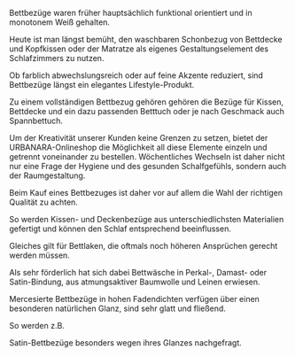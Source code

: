 Bettbezüge waren früher hauptsächlich funktional orientiert und in monotonem Weiß gehalten.

Heute ist man längst bemüht, den waschbaren Schonbezug von Bettdecke und Kopfkissen oder der Matratze als eigenes Gestaltungselement des Schlafzimmers zu nutzen.

Ob farblich abwechslungsreich oder auf feine Akzente reduziert, sind Bettbezüge längst ein elegantes Lifestyle-Produkt.

Zu einem vollständigen Bettbezug gehören gehören die Bezüge für Kissen, Bettdecke und ein dazu passenden Betttuch oder je nach Geschmack auch Spannbettuch.

Um der Kreativität unserer Kunden keine Grenzen zu setzen, bietet der URBANARA-Onlineshop die Möglichkeit all diese Elemente einzeln und getrennt voneinander zu bestellen.
Wöchentliches Wechseln ist daher nicht nur eine Frage der Hygiene und des gesunden Schalfgefühls, sondern auch der Raumgestaltung.

Beim Kauf eines Bettbezuges ist daher vor auf allem die Wahl der richtigen Qualität zu achten.

So werden Kissen- und Deckenbezüge aus unterschiedlichsten Materialien gefertigt und können den Schlaf entsprechend beeinflussen.

Gleiches gilt für Bettlaken, die oftmals noch höheren Ansprüchen gerecht werden müssen.

Als sehr förderlich hat sich dabei Bettwäsche in Perkal-, Damast- oder Satin-Bindung, aus atmungsaktiver Baumwolle und Leinen erwiesen.

Mercesierte Bettbezüge in hohen Fadendichten verfügen über einen besonderen natürlichen Glanz, sind sehr glatt und fließend.

So werden z.B.

Satin-Bettbezüge besonders wegen ihres Glanzes nachgefragt.

